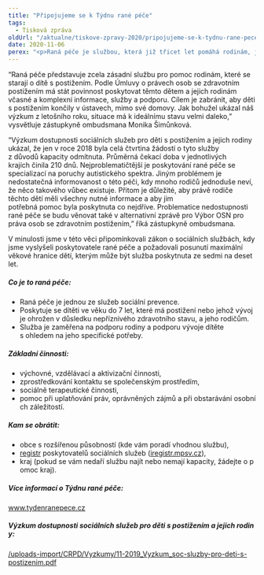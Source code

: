 ```yaml
---
title: "Připojujeme se k Týdnu rané péče"
tags:
  - Tisková zpráva
oldUrl: "/aktualne/tiskove-zpravy-2020/pripojujeme-se-k-tydnu-rane-pece"
date: 2020-11-06
perex: "<p>Raná péče je službou, která již třicet let pomáhá rodinám, jimž se narodí dítě s těžkým zdravotním postižením či onemocněním. Bohužel je tato pomoc pro mnoho rodin stále nedostupná, a to především pro její omezenou kapacitu, ale také kvůli nedostatečné informovanosti. Nejen z těchto důvodů se připojujeme k Týdnu rané péče, který probíhá od 2. do 8. listopadu.  </p>"
---
```


<!-- imported from the old website -->

<p>“Raná péče představuje zcela zásadní službu pro pomoc rodinám, které se starají o dítě s postižením. Podle Úmluvy o právech osob se zdravotním postižením má stát povinnost poskytovat těmto dětem a jejich rodinám včasné a komplexní informace, služby a podporu. Cílem je zabránit, aby děti s postižením končily v ústavech, mimo své domovy. Jak bohužel ukázal náš výzkum z letošního roku, situace má k ideálnímu stavu velmi daleko,” vysvětluje zástupkyně ombudsmana Monika Šimůnková. </p><p>“Výzkum dostupnosti sociálních služeb pro děti s postižením a jejich rodiny ukázal, že jen v roce 2018 byla celá čtvrtina žádostí o tyto služby z důvodů kapacity odmítnuta. Průměrná čekací doba v jednotlivých krajích činila 210 dnů. Nejproblematičtější je poskytování rané péče se specializací na poruchy autistického spektra. Jiným problémem je nedostatečná informovanost o této péči, kdy mnoho rodičů jednoduše neví, že něco takového vůbec existuje. Přitom je důležité, aby právě rodiče těchto dětí měli všechny nutné informace a aby jim potřebná pomoc byla poskytnuta co nejdříve. Problematice nedostupnosti rané péče se budu věnovat také v alternativní zprávě pro Výbor OSN pro práva osob se zdravotním postižením,” říká zástupkyně ombudsmana.  </p><p>V minulosti jsme v této věci připomínkovali zákon o sociálních službách, kdy jsme vyslyšeli poskytovatele rané péče a požadovali posunutí maximální věkové hranice dětí, kterým může být služba poskytnuta ze sedmi na deset let.  </p><h5>Co je to raná péče: </h5><p></p><ul><li>Raná péče je jednou ze služeb sociální prevence. </li><li>Poskytuje se dítěti ve věku do 7 let, které má postižení nebo jehož vývoj je ohrožen v důsledku nepříznivého zdravotního stavu, a jeho rodičům. </li><li>Služba je zaměřena na podporu rodiny a podporu vývoje dítěte s ohledem na jeho specifické potřeby. </li></ul><p></p><h5>Základní činnosti:  </h5><ul><li>výchovné, vzdělávací a aktivizační činnosti, </li><li>zprostředkování kontaktu se společenským prostředím,  </li><li>sociálně terapeutické činnosti,  </li><li>pomoc při uplatňování práv, oprávněných zájmů a při obstarávání osobních záležitostí. </li></ul> <h5>Kam se obrátit: </h5> <ul><li>obce s rozšířenou působností (kde vám poradí vhodnou službu), </li><li><a href="https://www.ranapece.cz/koho-mame-kontaktovat/" target="_blank" rel="noreferrer noopener">registr</a> poskytovatelů sociálních služeb (<a href="http://iregistr.mpsv.cz/" target="_blank" rel="noreferrer noopener"><a href="http://iregistr.mpsv.cz/" target="_blank">iregistr.mpsv.cz</a></a>), </li><li>kraj (pokud se vám nedaří službu najít nebo nemají kapacity, žádejte o pomoc kraj).</li></ul><h5>Více informací o Týdnu rané péče: </h5><p><a href="http://www.tydenranepece.cz/" target="_blank" rel="noreferrer noopener">www.tydenranepece.cz</a> </p><h5>Výzkum dostupnosti sociálních služeb pro děti s postižením a jejich rodiny: </h5><p><a href="/uploads-import/CRPD/Vyzkumy/11-2019_Vyzkum_soc-sluzby-pro-deti-s-postizenim.pdf" target="_blank" rel="noreferrer noopener">/uploads-import/CRPD/Vyzkumy/11-2019_Vyzkum_soc-sluzby-pro-deti-s-postizenim.pdf</a> </p>
